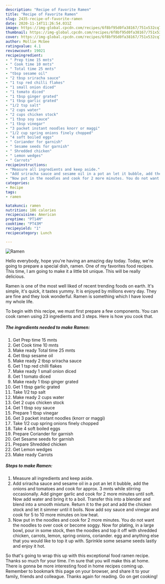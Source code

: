 ```yaml
---
description: "Recipe of Favorite Ramen"
title: "Recipe of Favorite Ramen"
slug: 2435-recipe-of-favorite-ramen
date: 2020-11-14T11:26:54.031Z
image: https://img-global.cpcdn.com/recipes/6f8bf95d0fa38167/751x532cq70/ramen-recipe-main-photo.jpg
thumbnail: https://img-global.cpcdn.com/recipes/6f8bf95d0fa38167/751x532cq70/ramen-recipe-main-photo.jpg
cover: https://img-global.cpcdn.com/recipes/6f8bf95d0fa38167/751x532cq70/ramen-recipe-main-photo.jpg
author: Mollie McGee
ratingvalue: 4.1
reviewcount: 19021
recipeingredient:
- " Prep time 15 mnts"
- " Cook time 10 mnts"
- " Total time 25 mnts"
- "tbsp sesame oil"
- "2 tbsp sriracha sauce"
- "1 tsp red chilli flakes"
- "1 small onion diced"
- "1 tomato diced"
- "1 tbsp ginger grated"
- "1 tbsp garlic grated"
- "1/2 tsp salt"
- "2 cups water"
- "2 cups chicken stock"
- "1 tbsp soy sauce"
- "1 tbsp vinegar"
- "3 packet instant noodles knorr or maggi"
- "1/2 cup spring onions finely chopped"
- "4 soft boiled eggs"
- " Coriander for garnish"
- " Sesame seeds for garnish"
- " Shredded chicken"
- " Lemon wedges"
- " Carrots"
recipeinstructions:
- "Measure all ingredients and keep aside."
- "Add sriracha sauce and sesame oil in a pot an let it bubble, add the onions and tomatoes and cook for approx. 3 mnts while stirring occasionally. Add ginger garlic and cook for 2 more minutes until soft. Now add water and bring it to a boil. Transfer this into a blender and blend into a smooth mixture. Return it to the pot and add the chicken stock and let it simmer until it boils. Now add soy sauce and vinegar and cook for 5 to 10 more minutes on low heat."
- "Now put in the noodles and cook for 2 more minutes. You do not want the noodles to over cook or become soggy. Now for plating, in a large bowl, pour in some stock, then the noodles and top it off with shredded chicken, carrots, lemon, spring onions, coriander. egg and anything else that you would like to top it up with. Sprinkle some sesame seeds lastly and enjoy it hot."
categories:
- Recipe
tags:
- ramen

katakunci: ramen 
nutrition: 186 calories
recipecuisine: American
preptime: "PT14M"
cooktime: "PT43M"
recipeyield: "1"
recipecategory: Lunch

---
```



![Ramen](https://img-global.cpcdn.com/recipes/6f8bf95d0fa38167/751x532cq70/ramen-recipe-main-photo.jpg)

Hello everybody, hope you're having an amazing day today. Today, we're going to prepare a special dish, ramen. One of my favorites food recipes. This time, I am going to make it a little bit unique. This will be really delicious.

Ramen is one of the most well liked of recent trending foods on earth. It's simple, it's quick, it tastes yummy. It is enjoyed by millions every day. They are fine and they look wonderful. Ramen is something which I have loved my whole life.




To begin with this recipe, we must first prepare a few components. You can cook ramen using 23 ingredients and 3 steps. Here is how you cook that.

<!--inarticleads1-->

##### The ingredients needed to make Ramen:

1. Get  Prep time 15 mnts
1. Get  Cook time 10 mnts
1. Make ready  Total time 25 mnts
1. Get tbsp sesame oil
1. Make ready 2 tbsp sriracha sauce
1. Get 1 tsp red chilli flakes
1. Make ready 1 small onion diced
1. Get 1 tomato diced
1. Make ready 1 tbsp ginger grated
1. Get 1 tbsp garlic grated
1. Take 1/2 tsp salt
1. Make ready 2 cups water
1. Get 2 cups chicken stock
1. Get 1 tbsp soy sauce
1. Prepare 1 tbsp vinegar
1. Get 3 packet instant noodles (knorr or maggi)
1. Take 1/2 cup spring onions finely chopped
1. Take 4 soft boiled eggs
1. Prepare  Coriander for garnish
1. Get  Sesame seeds for garnish
1. Prepare  Shredded chicken
1. Get  Lemon wedges
1. Make ready  Carrots




<!--inarticleads2-->

##### Steps to make Ramen:

1. Measure all ingredients and keep aside.
1. Add sriracha sauce and sesame oil in a pot an let it bubble, add the onions and tomatoes and cook for approx. 3 mnts while stirring occasionally. Add ginger garlic and cook for 2 more minutes until soft. Now add water and bring it to a boil. Transfer this into a blender and blend into a smooth mixture. Return it to the pot and add the chicken stock and let it simmer until it boils. Now add soy sauce and vinegar and cook for 5 to 10 more minutes on low heat.
1. Now put in the noodles and cook for 2 more minutes. You do not want the noodles to over cook or become soggy. Now for plating, in a large bowl, pour in some stock, then the noodles and top it off with shredded chicken, carrots, lemon, spring onions, coriander. egg and anything else that you would like to top it up with. Sprinkle some sesame seeds lastly and enjoy it hot.




So that's going to wrap this up with this exceptional food ramen recipe. Thanks so much for your time. I'm sure that you will make this at home. There is gonna be more interesting food in home recipes coming up. Remember to bookmark this page on your browser, and share it to your family, friends and colleague. Thanks again for reading. Go on get cooking!
